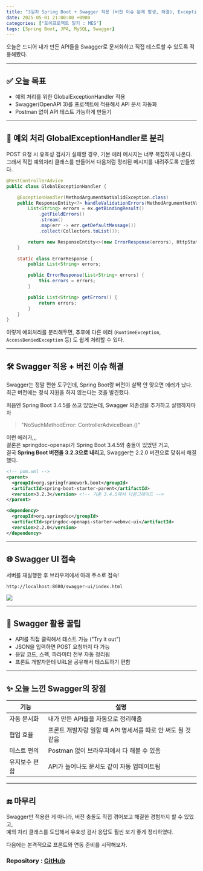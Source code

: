 ```yaml
---
title: "3일차 Spring Boot + Swagger 적용 (버전 이슈 문제 발생, 해결), Exception 분리"
date: 2025-05-01 21:00:00 +0900
categories: ["토이프로젝트 일기 : MES"]
tags: [Spring Boot, JPA, MySQL, Swagger]
---
```


오늘은 드디어 내가 만든 API들을 Swagger로 문서화하고 직접 테스트할 수 있도록 적용해봤다.

---

## ✅ 오늘 목표

- 예외 처리를 위한 GlobalExceptionHandler 적용 
- Swagger(OpenAPI 3)를 프로젝트에 적용해서 API 문서 자동화
- Postman 없이 API 테스트 가능하게 만들기

---

## 🚨 예외 처리 GlobalExceptionHandler로 분리

POST 요청 시 유효성 검사가 실패할 경우, 기본 에러 메시지는 너무 복잡하게 나온다.  
그래서 직접 예외처리 클래스를 만들어서 다음처럼 정리된 메시지를 내려주도록 만들었다.

```java
@RestControllerAdvice
public class GlobalExceptionHandler {

    @ExceptionHandler(MethodArgumentNotValidException.class)
    public ResponseEntity<?> handleValidationErrors(MethodArgumentNotValidException ex) {
        List<String> errors = ex.getBindingResult()
            .getFieldErrors()
            .stream()
            .map(err -> err.getDefaultMessage())
            .collect(Collectors.toList());

        return new ResponseEntity<>(new ErrorResponse(errors), HttpStatus.BAD_REQUEST);
    }

    static class ErrorResponse {
        public List<String> errors;

        public ErrorResponse(List<String> errors) {
            this.errors = errors;
        }

        public List<String> getErrors() {
            return errors;
        }
    }
}
```

이렇게 예외처리를 분리해두면, 추후에 다른 에러 (`RuntimeException`, `AccessDeniedException` 등) 도 쉽게 처리할 수 있다.

---

## 🛠 Swagger 적용 + 버전 이슈 해결

Swagger는 정말 편한 도구인데, Spring Boot랑 버전이 살짝 안 맞으면 에러가 났다. 최근 버전에는 정식 지원을 하지 않는다는 것을 발견했다.

처음엔 Spring Boot 3.4.5를 쓰고 있었는데, Swagger 의존성을 추가하고 실행하자마자

> "NoSuchMethodError: ControllerAdviceBean.<init>()"

이런 에러가,,,  
결론은 springdoc-openapi가 Spring Boot 3.4.5와 충돌이 있었던 거고,  
결국 **Spring Boot 버전을 3.2.3으로 내리고**, Swagger는 2.2.0 버전으로 맞춰서 해결했다.

```xml
<!-- pom.xml -->
<parent>
  <groupId>org.springframework.boot</groupId>
  <artifactId>spring-boot-starter-parent</artifactId>
  <version>3.2.3</version> <!-- 기존 3.4.5에서 다운그레이드 -->
</parent>

<dependency>
  <groupId>org.springdoc</groupId>
  <artifactId>springdoc-openapi-starter-webmvc-ui</artifactId>
  <version>2.2.0</version>
</dependency>
```

---

## 🌐 Swagger UI 접속

서버를 재실행한 후 브라우저에서 아래 주소로 접속!

```
http://localhost:8080/swagger-ui/index.html
```
![](https://velog.velcdn.com/images/kjr04205/post/f8d7bac3-b3f0-4ef5-a701-c9ef25b433ae/image.png)

---

## 📌 Swagger 활용 꿀팁

- API를 직접 클릭해서 테스트 가능 ("Try it out")
- JSON을 입력하면 POST 요청까지 다 가능
- 응답 코드, 스펙, 파라미터 전부 자동 정리됨
- 프론트 개발자한테 URL을 공유해서 테스트하기 편함

---

## ✨ 오늘 느낀 Swagger의 장점

| 기능          | 설명                                                         |
| ------------- | ------------------------------------------------------------ |
| 자동 문서화   | 내가 만든 API들을 자동으로 정리해줌                          |
| 협업 효율     | 프론트 개발자랑 일할 때 API 명세서를 따로 안 써도 될 것 같음 |
| 테스트 편의   | Postman 없이 브라우저에서 다 해볼 수 있음                    |
| 유지보수 편함 | API가 늘어나도 문서도 같이 자동 업데이트됨                   |

---

## 🔚 마무리

Swagger만 적용한 게 아니라, 버전 충돌도 직접 겪어보고 해결한 경험까지 할 수 있었고,  
예외 처리 클래스를 도입해서 유효성 검사 응답도 훨씬 보기 좋게 정리하였다.

다음에는 본격적으로 프론트와 연동 준비를 시작해보자.
  
### Repository : [GitHub](https://github.com/anhyoin97/mes-backend)
